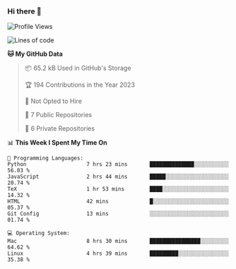 ### Hi there 👋

<!--
**huayuan4396/huayuan4396** is a ✨ _special_ ✨ repository because its `README.md` (this file) appears on your GitHub profile.

Here are some ideas to get you started:

- 🔭 I’m currently working on ...
- 🌱 I’m currently learning ...
- 👯 I’m looking to collaborate on ...
- 🤔 I’m looking for help with ...
- 💬 Ask me about ...
- 📫 How to reach me: ...
- 😄 Pronouns: ...
- ⚡ Fun fact: ...
-->

<!--START_SECTION:waka-->
![Profile Views](http://img.shields.io/badge/Profile%20Views-3-blue)

![Lines of code](https://img.shields.io/badge/From%20Hello%20World%20I%27ve%20Written-182.2%20thousand%20lines%20of%20code-blue)

**🐱 My GitHub Data** 

> 📦 65.2 kB Used in GitHub's Storage 
 > 
> 🏆 194 Contributions in the Year 2023
 > 
> 🚫 Not Opted to Hire
 > 
> 📜 7 Public Repositories 
 > 
> 🔑 6 Private Repositories 
 > 
📊 **This Week I Spent My Time On** 

```text
💬 Programming Languages: 
Python                   7 hrs 23 mins       ██████████████░░░░░░░░░░░   56.03 % 
JavaScript               2 hrs 44 mins       █████░░░░░░░░░░░░░░░░░░░░   20.74 % 
TeX                      1 hr 53 mins        ████░░░░░░░░░░░░░░░░░░░░░   14.32 % 
HTML                     42 mins             █░░░░░░░░░░░░░░░░░░░░░░░░   05.37 % 
Git Config               13 mins             ░░░░░░░░░░░░░░░░░░░░░░░░░   01.74 % 

💻 Operating System: 
Mac                      8 hrs 30 mins       ████████████████░░░░░░░░░   64.62 % 
Linux                    4 hrs 39 mins       █████████░░░░░░░░░░░░░░░░   35.38 % 
```


<!--END_SECTION:waka-->
